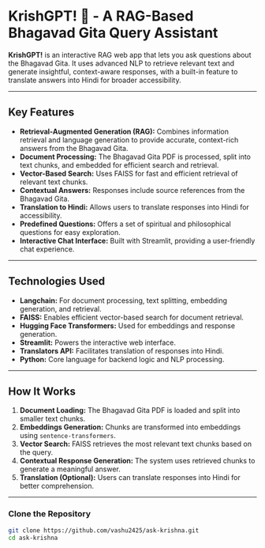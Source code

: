 # KrishGPT! 🦚 - A RAG-Based Bhagavad Gita Query Assistant

**KrishGPT!** is an interactive RAG web app that lets you ask questions about the Bhagavad Gita. It uses advanced NLP to retrieve relevant text and generate insightful, context-aware responses, with a built-in feature to translate answers into Hindi for broader accessibility.

---

## Key Features

- **Retrieval-Augmented Generation (RAG):** Combines information retrieval and language generation to provide accurate, context-rich answers from the Bhagavad Gita.
- **Document Processing:** The Bhagavad Gita PDF is processed, split into text chunks, and embedded for efficient search and retrieval.
- **Vector-Based Search:** Uses FAISS for fast and efficient retrieval of relevant text chunks.
- **Contextual Answers:** Responses include source references from the Bhagavad Gita.
- **Translation to Hindi:** Allows users to translate responses into Hindi for accessibility.
- **Predefined Questions:** Offers a set of spiritual and philosophical questions for easy exploration.
- **Interactive Chat Interface:** Built with Streamlit, providing a user-friendly chat experience.

---

## Technologies Used

- **Langchain:** For document processing, text splitting, embedding generation, and retrieval.
- **FAISS:** Enables efficient vector-based search for document retrieval.
- **Hugging Face Transformers:** Used for embeddings and response generation.
- **Streamlit:** Powers the interactive web interface.
- **Translators API:** Facilitates translation of responses into Hindi.
- **Python:** Core language for backend logic and NLP processing.

---

## How It Works

1. **Document Loading:** The Bhagavad Gita PDF is loaded and split into smaller text chunks.
2. **Embeddings Generation:** Chunks are transformed into embeddings using `sentence-transformers`.
3. **Vector Search:** FAISS retrieves the most relevant text chunks based on the query.
4. **Contextual Response Generation:** The system uses retrieved chunks to generate a meaningful answer.
5. **Translation (Optional):** Users can translate responses into Hindi for better comprehension.

---

### Clone the Repository

```bash
git clone https://github.com/vashu2425/ask-krishna.git
cd ask-krishna


